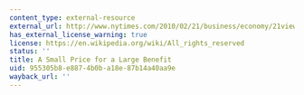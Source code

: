 ```yaml
---
content_type: external-resource
external_url: http://www.nytimes.com/2010/02/21/business/economy/21view.html
has_external_license_warning: true
license: https://en.wikipedia.org/wiki/All_rights_reserved
status: ''
title: A Small Price for a Large Benefit
uid: 955305b8-e887-4b0b-a18e-87b14a40aa9e
wayback_url: ''
---
```

